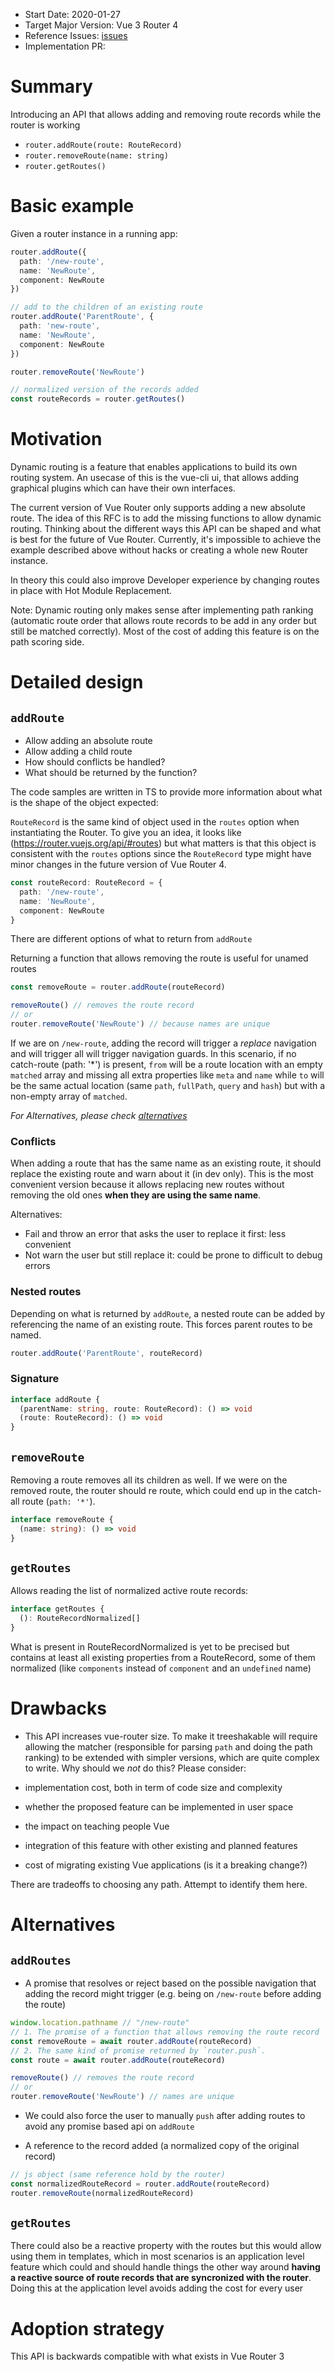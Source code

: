 - Start Date: 2020-01-27
- Target Major Version: Vue 3 Router 4
- Reference Issues: [issues](https://github.com/vuejs/vue-router/issues?q=is%3Aopen+is%3Aissue+label%3A%22group%5Bdynamic+routing%5D%22)
- Implementation PR:

# Summary

Introducing an API that allows adding and removing route records while the router is working

- `router.addRoute(route: RouteRecord)`
- `router.removeRoute(name: string)`
- `router.getRoutes()`

# Basic example

Given a router instance in a running app:

```ts
router.addRoute({
  path: '/new-route',
  name: 'NewRoute',
  component: NewRoute
})

// add to the children of an existing route
router.addRoute('ParentRoute', {
  path: 'new-route',
  name: 'NewRoute',
  component: NewRoute
})

router.removeRoute('NewRoute')

// normalized version of the records added
const routeRecords = router.getRoutes()
```

# Motivation

Dynamic routing is a feature that enables applications to build its own routing system. An usecase of this is the vue-cli ui, that allows adding graphical plugins which can have their own interfaces.

The current version of Vue Router only supports adding a new absolute route. The idea of this RFC is to add the missing functions to allow dynamic routing. Thinking about the different ways this API can be shaped and what is best for the future of Vue Router. Currently, it's impossible to achieve the example described above without hacks or creating a whole new Router instance.

In theory this could also improve Developer experience by changing routes in place with Hot Module Replacement.

Note: Dynamic routing only makes sense after implementing path ranking (automatic route order that allows route records to be add in any order but still be matched correctly). Most of the cost of adding this feature is on the path scoring side.

# Detailed design

## `addRoute`

- Allow adding an absolute route
- Allow adding a child route
- How should conflicts be handled?
- What should be returned by the function?

The code samples are written in TS to provide more information about what is the shape of the object expected:

`RouteRecord` is the same kind of object used in the `routes` option when instantiating the Router. To give you an idea, it looks like (https://router.vuejs.org/api/#routes) but what matters is that this object is consistent with the `routes` options since the `RouteRecord` type might have minor changes in the future version of Vue Router 4.

```ts
const routeRecord: RouteRecord = {
  path: '/new-route',
  name: 'NewRoute',
  component: NewRoute
}
```

There are different options of what to return from `addRoute`

Returning a function that allows removing the route is useful for unamed routes

```ts
const removeRoute = router.addRoute(routeRecord)

removeRoute() // removes the route record
// or
router.removeRoute('NewRoute') // because names are unique
```

If we are on `/new-route`, adding the record will trigger a _replace_ navigation and will trigger all will trigger navigation guards. In this scenario, if no catch-route (path: '\*') is present, `from` will be a route location with an empty `matched` array and missing all extra properties like `meta` and `name` while `to` will be the same actual location (same `path`, `fullPath`, `query` and `hash`) but with a non-empty array of `matched`.

_For Alternatives, please check [alternatives](#alternatives)_

### Conflicts

When adding a route that has the same name as an existing route, it should replace the existing route and warn about it (in dev only). This is the most convenient version because it allows replacing new routes without removing the old ones **when they are using the same name**.

Alternatives:

- Fail and throw an error that asks the user to replace it first: less convenient
- Not warn the user but still replace it: could be prone to difficult to debug errors

### Nested routes

Depending on what is returned by `addRoute`, a nested route can be added by referencing the name of an existing route. This forces parent routes to be named.

```ts
router.addRoute('ParentRoute', routeRecord)
```

### Signature

```ts
interface addRoute {
  (parentName: string, route: RouteRecord): () => void
  (route: RouteRecord): () => void
}
```

## `removeRoute`

Removing a route removes all its children as well. If we were on the removed route, the router should re route, which could end up in the catch-all route (`path: '*'`).

```ts
interface removeRoute {
  (name: string): () => void
}
```

## `getRoutes`

Allows reading the list of normalized active route records:

```ts
interface getRoutes {
  (): RouteRecordNormalized[]
}
```

What is present in RouteRecordNormalized is yet to be precised but contains at least all existing properties from a RouteRecord, some of them normalized (like `components` instead of `component` and an `undefined` name)

# Drawbacks

- This API increases vue-router size. To make it treeshakable will require allowing the matcher (responsible for parsing `path` and doing the path ranking) to be extended with simpler versions, which are quite complex to write.
  Why should we _not_ do this? Please consider:

- implementation cost, both in term of code size and complexity
- whether the proposed feature can be implemented in user space
- the impact on teaching people Vue
- integration of this feature with other existing and planned features
- cost of migrating existing Vue applications (is it a breaking change?)

There are tradeoffs to choosing any path. Attempt to identify them here.

# Alternatives

## `addRoutes`

- A promise that resolves or reject based on the possible navigation that adding the record might trigger (e.g. being on `/new-route` before adding the route)

```ts
window.location.pathname // "/new-route"
// 1. The promise of a function that allows removing the route record
const removeRoute = await router.addRoute(routeRecord)
// 2. The same kind of promise returned by `router.push`.
const route = await router.addRoute(routeRecord)

removeRoute() // removes the route record
// or
router.removeRoute('NewRoute') // names are unique
```

- We could also force the user to manually `push` after adding routes to avoid any promise based api on `addRoute`

- A reference to the record added (a normalized copy of the original record)

```ts
// js object (same reference hold by the router)
const normalizedRouteRecord = router.addRoute(routeRecord)
router.removeRoute(normalizedRouteRecord)
```

## `getRoutes`

There could also be a reactive property with the routes but this would allow using them in templates, which in most scenarios is an application level feature which could and should handle things the other way around **having a reactive source of route records that are syncronized with the router**. Doing this at the application level avoids adding the cost for every user

# Adoption strategy

This API is backwards compatible with what exists in Vue Router 3

